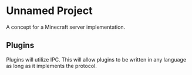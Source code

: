 # Unnamed Project
A concept for a Minecraft server implementation.

## Plugins
Plugins will utilize IPC. This will allow plugins to be written in any language
as long as it implements the protocol.  